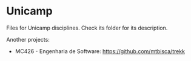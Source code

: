 # Unicamp

Files for Unicamp disciplines. Check its folder for its description.

Another projects:
- MC426 - Engenharia de Software: https://github.com/mtbisca/trekk